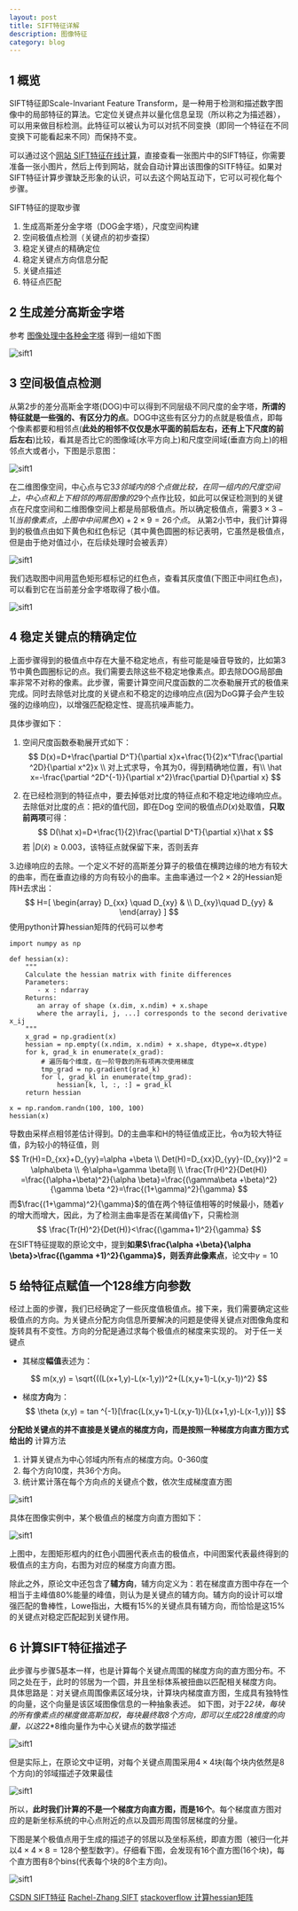```yaml
---
layout: post
title: SIFT特征详解
description: 图像特征
category: blog
---
```



## 1 概览
SIFT特征即Scale-Invariant Feature Transform，是一种用于检测和描述数字图像中的局部特征的算法。它定位关键点并以量化信息呈现（所以称之为描述器），可以用来做目标检测。此特征可以被认为可以对抗不同变换（即同一个特征在不同变换下可能看起来不同）而保持不变。

可以通过这个[网站 SIFT特征在线计算](http://weitz.de/sift/index.html?size=large)，直接查看一张图片中的SIFT特征，你需要准备一张小图片，然后上传到网站，就会自动计算出该图像的SITF特征。如果对SIFT特征计算步骤缺乏形象的认识，可以去这个网站互动下，它可以可视化每个步骤。

SIFT特征的提取步骤
1. 生成高斯差分金字塔（DOG金字塔），尺度空间构建
2. 空间极值点检测（关键点的初步查探）
3. 稳定关键点的精确定位
4. 稳定关键点方向信息分配
5. 关键点描述
6. 特征点匹配

## 2 生成差分高斯金字塔

参考 [图像处理中各种金字塔](https://shartoo.github.io/image-pramid/) 得到一组如下图

![sift1](/images/blog/sift_feature1.png) 

## 3 空间极值点检测

从第2步的差分高斯金字塔(DOG)中可以得到不同层级不同尺度的金字塔，**所谓的特征就是一些强的、有区分力的点**。DOG中这些有区分力的点就是极值点，即每个像素都要和相邻点(**此处的相邻不仅仅是水平面的前后左右，还有上下尺度的前后左右**)比较，看其是否比它的图像域(水平方向上)和尺度空间域(垂直方向上)的相邻点大或者小，下图是示意图：


![sift1](/images/blog/sift_feature2.png) 

在二维图像空间，中心点与它3*3邻域内的8个点做比较，在同一组内的尺度空间上，中心点和上下相邻的两层图像的2*9个点作比较，如此可以保证检测到的关键点在尺度空间和二维图像空间上都是局部极值点。所以确定极值点，需要$3\times 3-1(当前像素点，上图中中间黑色X)+2\times 9=26个点$。
从第2小节中，我们计算得到的极值点由如下黄色和红色标记（其中黄色圆圈的标记表明，它虽然是极值点，但是由于绝对值过小，在后续处理时会被丢弃）


![sift1](/images/blog/sift_feature3.png) 

我们选取图中间用蓝色矩形框标记的红色点，查看其灰度值(下图正中间红色点)，可以看到它在当前差分金字塔取得了极小值。


![sift1](/images/blog/sift_feature4.png) 

## 4 稳定关键点的精确定位

上面步骤得到的极值点中存在大量不稳定地点，有些可能是噪音导致的，比如第3节中黄色圆圈标记的点。我们需要去除这些不稳定地像素点。即去除DOG局部曲率非常不对称的像素。此步骤，需要计算空间尺度函数的二次泰勒展开式的极值来完成。同时去除低对比度的关键点和不稳定的边缘响应点(因为DoG算子会产生较强的边缘响应)，以增强匹配稳定性、提高抗噪声能力。

具体步骤如下：

1. 空间尺度函数泰勒展开式如下：
$$
D(x)=D+\frac{\partial D^T}{\partial x}x+\frac{1}{2}x^T\frac{\partial ^2D}{\partial x^2}x \\
对上式求导，令其为0，得到精确地位置，有\\
\hat x=-\frac{\partial ^2D^{-1}}{\partial x^2}\frac{\partial D}{\partial x}
$$

2. 在已经检测到的特征点中，要去掉低对比度的特征点和不稳定地边缘响应点。去除低对比度的点：把$\hat x$的值代回，即在Dog 空间的极值点$D(x)$处取值，**只取前两项**可得：
$$
D(\hat x)=D+\frac{1}{2}\frac{\partial D^T}{\partial x}\hat x
$$
若 $|D(\hat x)\ge 0.003$，该特征点就保留下来，否则丢弃

3.边缘响应的去除。一个定义不好的高斯差分算子的极值在横跨边缘的地方有较大的曲率，而在垂直边缘的方向有较小的曲率。主曲率通过一个$2\times 2$的Hessian矩阵H去求出：
$$
H=[ \begin{array} D_{xx} \quad D_{xy} & \\
  D_{xy}\quad D_{yy}  & 
 \end{array} ]
$$
使用python计算hessian矩阵的代码可以参考
```
import numpy as np

def hessian(x):
    """
    Calculate the hessian matrix with finite differences
    Parameters:
       - x : ndarray
    Returns:
       an array of shape (x.dim, x.ndim) + x.shape
       where the array[i, j, ...] corresponds to the second derivative x_ij
    """
    x_grad = np.gradient(x) 
    hessian = np.empty((x.ndim, x.ndim) + x.shape, dtype=x.dtype) 
    for k, grad_k in enumerate(x_grad):
        # 遍历每个维度，在一阶导数的所有项再次使用梯度
        tmp_grad = np.gradient(grad_k) 
        for l, grad_kl in enumerate(tmp_grad):
            hessian[k, l, :, :] = grad_kl
    return hessian

x = np.random.randn(100, 100, 100)
hessian(x)
```
导数由采样点相邻差估计得到。D的主曲率和H的特征值成正比，令α为较大特征值，β为较小的特征值，则
$$
Tr(H)=D_{xx}+D_{yy}=\alpha +\beta \\
Det(H)=D_{xx}D_{yy}-(D_{xy})^2 = \alpha\beta \\
令\alpha=\gamma \beta则 \\
\frac{Tr(H)^2}{Det(H)} =\frac{(\alpha+\beta)^2}{\alpha \beta}=\frac{(\gamma\beta +\beta)^2}{\gamma \beta ^2}=\frac{(1+\gamma)^2}{\gamma}
$$
而$\frac{(1+\gamma)^2}{\gamma}$的值在两个特征值相等的时候最小，随着$\gamma$的增大而增大，因此，为了检测主曲率是否在某阈值$\gamma$下，只需检测
$$
\frac{Tr(H)^2}{Det(H)}<\frac{(\gamma+1)^2}{\gamma}
$$
在SIFT特征提取的原论文中，提到**如果$\frac{\alpha +\beta}{\alpha \beta}>\frac{(\gamma +1)^2}{\gamma}$，则丢弃此像素点**，论文中$\gamma=10$


## 5 给特征点赋值一个128维方向参数

经过上面的步骤，我们已经确定了一些灰度值极值点。接下来，我们需要确定这些极值点的方向。为关键点分配方向信息所要解决的问题是使得关键点对图像角度和旋转具有不变性。方向的分配是通过求每个极值点的梯度来实现的。
对于任一关键点

+ 其梯度**幅值**表述为：

$$
m(x,y) = \sqrt{((L(x+1,y)-L(x-1,y))^2+(L(x,y+1)-L(x,y-1))^2}
$$

+ 梯度**方向**为：
$$
\theta (x,y) = tan ^{-1}[\frac{L(x,y+1)-L(x,y-1)}{L(x+1,y)-L(x-1,y)}]
$$

**分配给关键点的并不直接是关键点的梯度方向，而是按照一种梯度方向直方图方式给出的**
计算方法
1. 计算关键点为中心邻域内所有点的梯度方向。0-360度
2. 每个方向10度，共36个方向。
3. 统计累计落在每个方向点的关键点个数，依次生成梯度直方图


![sift1](/images/blog/sift_feature6.png) 

具体在图像实例中，某个极值点的梯度方向直方图如下：


![sift1](/images/blog/sift_feature7.png) 

上图中，左图矩形框内的红色小圆圈代表点击的极值点，中间图案代表最终得到的极值点的主方向，右图为对应的梯度方向直方图。

除此之外，原论文中还包含了**辅方向**，辅方向定义为：若在梯度直方图中存在一个相当于主峰值80%能量的峰值，则认为是关键点的辅方向。辅方向的设计可以增强匹配的鲁棒性，Lowe指出，大概有15%的关键点具有辅方向，而恰恰是这15%的关键点对稳定匹配起到关键作用。

## 6 计算SIFT特征描述子

此步骤与步骤5基本一样，也是计算每个关键点周围的梯度方向的直方图分布。不同之处在于，此时的邻居为一个圆，并且坐标体系被扭曲以匹配相关梯度方向。
具体思路是：对关键点周围像素区域分块，计算块内梯度直方图，生成具有独特性的向量，这个向量是该区域图像信息的一种抽象表述。
如下图，对于2*2块，每块的所有像素点的梯度做高斯加权，每块最终取8个方向，即可以生成2*2*8维度的向量，以这2*2*8维向量作为中心关键点的数学描述


![sift1](/images/blog/sift_feature8.png) 

但是实际上，在原论文中证明，对每个关键点周围采用$4\times 4$块(每个块内依然是8个方向)的邻域描述子效果最佳


![sift1](/images/blog/sift_feature9.png) 

所以，**此时我们计算的不是一个梯度方向直方图，而是16个**。每个梯度直方图对应的是新坐标系统的中心点附近的点以及圆形周围邻居梯度的分量。

下图是某个极值点用于生成的描述子的邻居以及坐标系统，即直方图（被归一化并以$4\times 4\times 8=128$个整型数字）。仔细看下图，会发现有16个直方图(16个块)，每个直方图有8个bins(代表每个块的8个主方向)。


![sift1](/images/blog/sift_feature10.png) 





[CSDN SIFT特征](https://blog.csdn.net/dcrmg/article/details/52577555)
[Rachel-Zhang SIFT](https://blog.csdn.net/abcjennifer/article/details/7639681)
[stackoverflow 计算hessian矩阵](https://stackoverflow.com/questions/31206443/numpy-second-derivative-of-a-ndimensional-array)

